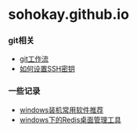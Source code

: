 # sohokay.github.io

<!--#### <a href="https://sohokay.github.io/" target="_blank">这里访问git博客</a>-->

### git相关


- [git工作流](https://github.com/sohokay/sohokay.github.io/blob/master/20190324-git%E5%B7%A5%E4%BD%9C%E6%B5%81.md)
- [如何设置SSH密钥](https://github.com/sohokay/sohokay.github.io/blob/master/20190324-%E5%A6%82%E4%BD%95%E8%AE%BE%E7%BD%AESSH%E5%AF%86%E9%92%A5.md)


### 一些记录
- [windows装机常用软件推荐](https://github.com/sohokay/sohokay.github.io/blob/master/20190324-windows%E8%A3%85%E6%9C%BA%E5%B8%B8%E7%94%A8%E8%BD%AF%E4%BB%B6%E6%8E%A8%E8%8D%90.md)
- [windows下的Redis桌面管理工具](https://github.com/sohokay/sohokay.github.io/blob/master/20190329-windows%E4%B8%8B%E7%9A%84Redis%E5%8F%AF%E8%A7%86%E5%8C%96%E7%AE%A1%E7%90%86%E5%B7%A5%E5%85%B7.md)
